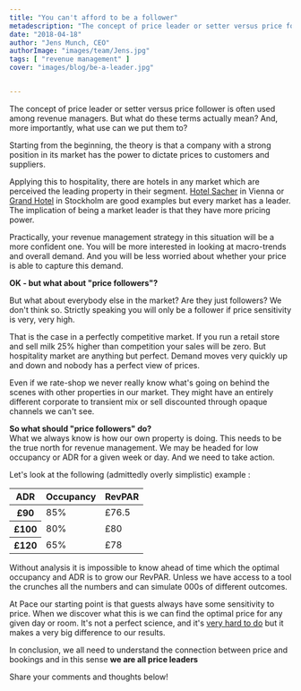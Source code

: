 ```yaml
---
title: "You can't afford to be a follower"
metadescription: "The concept of price leader or setter versus price follower is often used among revenue managers. But what do these terms actually mean? And, more importantly, what use can we put them to?"
date: "2018-04-18"
author: "Jens Munch, CEO"
authorImage: "images/team/Jens.jpg"
tags: [ "revenue management" ]
cover: "images/blog/be-a-leader.jpg"


---
```

The concept of price leader or setter versus price follower is often used among revenue managers. But what do these terms actually mean? And, more importantly, what use can we put them to?

Starting from the beginning, the theory is that a company with a strong position in its market has the power to dictate prices to customers and suppliers.  

Applying this to hospitality, there are hotels in any market which are perceived the leading property in their segment. [Hotel Sacher](https://www.sacher.com/) in Vienna or [Grand Hotel](https://www.grandhotel.se/en) in Stockholm are good examples but every market has a leader. The implication of being a market leader is that they have more pricing power.

Practically, your revenue management strategy in this situation will be a more confident one. You will be more interested in looking at macro-trends and overall demand. And you will be less worried about whether your price is able to capture this demand.

<strong>OK - but what about "price followers"?</strong><br>

But what about everybody else in the market? Are they just followers? We don't think so. Strictly speaking you will only be a follower if price sensitivity is very, very high.

That is the case in a perfectly competitive market. If you run a retail store and sell milk 25% higher than competition your sales will be zero. But hospitality market are anything but perfect. Demand moves very quickly up and down and nobody has a perfect view of prices.

Even if we rate-shop we never really know what's going on behind the scenes with other properties in our market. They might have an entirely different corporate to transient mix or sell discounted through opaque channels we can't see.

<strong>So what should "price followers" do?</strong><br>
What we always know is how our own property is doing. This needs to be the true north for revenue management. We may be headed for low occupancy or ADR for a given week or day. And we need to take action.

Let's look at the following (admittedly overly simplistic) example :

<table class="table">
  <thead>
	<tr>
	  <th scope="col">ADR</th>
	  <th scope="col">Occupancy</th>
	  <th scope="col">RevPAR</th>
	</tr>
  </thead>
  <tbody>
  <tr>
  <th scope="row">£90</th>
	<td>85%</td>
	<td>£76.5</td>
  </tr>
	<tr>
	  <th scope="row">£100</th>
	  <td>80%</td>
	  <td>£80</td>
	</tr>
	<tr>
	<th scope="row">£120</th>
	  <td>65%</td>
	  <td>£78</td>
	</tr>
  </tbody>
</table>

Without analysis it is impossible to know ahead of time which the optimal occupancy and ADR is to grow our RevPAR. Unless we have access to a tool the crunches all the numbers and can simulate 000s of different outcomes.

At Pace our starting point is that guests always have some sensitivity to price. When we discover what this is we can find the optimal price for any given day or room. It's not a perfect science, and it's [very hard to do](https://www.paceup.com/en/blog/price-sensitivity-2/) but it makes a very big difference to our results.

In conclusion, we all need to understand the connection between price and bookings and in this sense <strong>we are all price leaders</strong>

Share your comments and thoughts below!

